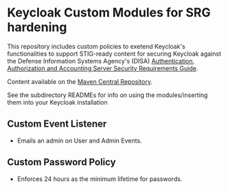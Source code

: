 # Keycloak Custom Modules for SRG hardening

This repository includes custom policies to exetend Keycloak's functionalities to support STIG-ready content for securing Keycloak against the Defense Information Systems Agency's (DISA) [Authentication, Authorization and Accounting Server Security Requirements Guide](https://dl.dod.cyber.mil/wp-content/uploads/stigs/zip/U_AAA_Services_V1R2_SRG.zip).

Content available on the [Maven Central Repository](https://search.maven.org/search?q=g:io.github.mitre).

See the subdirectory READMEs for info on using the modules/inserting them into your Keycloak installation

## Custom Event Listener
- Emails an admin on User and Admin Events.

## Custom Password Policy
- Enforces 24 hours as the minimum lifetime for passwords.
